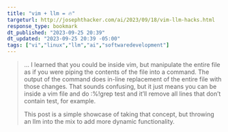 ```yaml
---
title: "vim + llm = 🔥"
targeturl: http://josephthacker.com/ai/2023/09/18/vim-llm-hacks.html
response_type: bookmark
dt_published: "2023-09-25 20:39"
dt_updated: "2023-09-25 20:39 -05:00"
tags: ["vi","linux","llm","ai","softwaredevelopment"]
---
```


> ... I learned that you could be inside vim, but manipulate the entire file as if you were piping the contents of the file into a command. The output of the command does in-line replacement of the entire file with those changes. That sounds confusing, but it just means you can be inside a vim file and do :%!grep test and it’ll remove all lines that don’t contain test, for example.
>  
> This post is a simple showcase of taking that concept, but throwing an llm into the mix to add more dynamic functionality.

